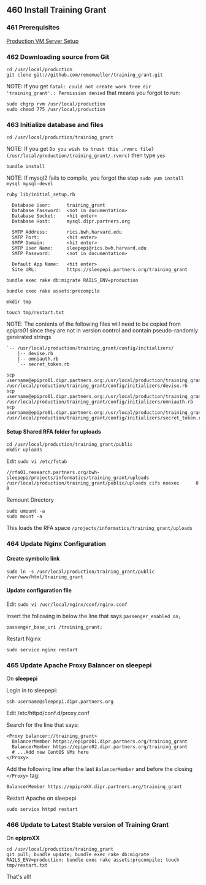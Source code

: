 ## 460 Install Training Grant

### 461 Prerequisites

[Production VM Server Setup](https://github.com/sleepepi/sleepepi/tree/master/virtual-machines/100-epiproXX.dipr.partners.org.md)

### 462 Downloading source from Git

```console
cd /usr/local/production
git clone git://github.com/remomueller/training_grant.git
```

NOTE: If you get `fatal: could not create work tree dir 'training_grant'.: Permission denied` that means you forgot to run:

```console
sudo chgrp rvm /usr/local/production
sudo chmod 775 /usr/local/production
```

### 463 Initialize database and files

```console
cd /usr/local/production/training_grant
```

NOTE: If you get `Do you wish to trust this .rvmrc file? (/usr/local/production/training_grant/.rvmrc)` then type `yes`

```console
bundle install
```

NOTE: If mysql2 fails to compile, you forgot the step `sudo yum install mysql mysql-devel`

```console
ruby lib/initial_setup.rb

  Database User:      training_grant
  Database Password:  <not in documentation>
  Database Socket:    <hit enter>
  Database Host:      mysql.dipr.partners.org

  SMTP Address:       rics.bwh.harvard.edu
  SMTP Port:          <hit enter>
  SMTP Domain:        <hit enter>
  SMTP User Name:     sleepepi@rics.bwh.harvard.edu
  SMTP Password:      <not in documentation>

  Default App Name:   <hit enter>
  Site URL:           https://sleepepi.partners.org/training_grant

bundle exec rake db:migrate RAILS_ENV=production

bundle exec rake assets:precompile

mkdir tmp

touch tmp/restart.txt
```

NOTE: The contents of the following files will need to be copied from *epipro01* since they are not in version control and contain pseudo-randomly generated strings

```
`-- /usr/local/production/training_grant/config/initializers/
    |-- devise.rb
    |-- omniauth.rb
    `-- secret_token.rb
```

```console
scp username@epipro01.dipr.partners.org:/usr/local/production/training_grant/config/initializers/devise.rb /usr/local/production/training_grant/config/initializers/devise.rb
scp username@epipro01.dipr.partners.org:/usr/local/production/training_grant/config/initializers/omniauth.rb /usr/local/production/training_grant/config/initializers/omniauth.rb
scp username@epipro01.dipr.partners.org:/usr/local/production/training_grant/config/initializers/secret_token.rb /usr/local/production/training_grant/config/initializers/secret_token.rb
```

#### Setup Shared RFA folder for uploads

```console
cd /usr/local/production/training_grant/public
mkdir uploads
```

Edit `sudo vi /etc/fstab`

```
//rfa01.research.partners.org/bwh-sleepepi/projects/informatics/training_grant/uploads /usr/local/production/training_grant/public/uploads cifs noexec      0 0
```

Remount Directory

```console
sudo umount -a
sudo mount -a
```

This loads the RFA space `/projects/informatics/training_grant/uploads`

### 464 Update Nginx Configuration

#### Create symbolic link

```console
sudo ln -s /usr/local/production/training_grant/public /var/www/html/training_grant
```

#### Update configuration file

Edit `sudo vi /usr/local/nginx/conf/nginx.conf`

Insert the following in below the line that says `passenger_enabled on;`

```
passenger_base_uri /training_grant;
```

Restart Nginx

```console
sudo service nginx restart
```

### 465 Update Apache Proxy Balancer on sleepepi

On **sleepepi**

Login in to sleepepi:

```console
ssh username@sleepepi.dipr.partners.org
```

Edit /etc/httpd/conf.d/proxy.conf

Search for the line that says:

```
<Proxy balancer://training_grant>
  BalancerMember https://epipro01.dipr.partners.org/training_grant
  BalancerMember https://epipro02.dipr.partners.org/training_grant
  # ...Add new CentOS VMs here
</Proxy>
```

Add the following line after the last `BalancerMember` and before the closing `</Proxy>` tag:

```
BalancerMember https://epiproXX.dipr.partners.org/training_grant
```

Restart Apache on sleepepi

```console
sudo service httpd restart
```

### 466 Update to Latest Stable version of Training Grant

On **epiproXX**

```console
cd /usr/local/production/training_grant
git pull; bundle update; bundle exec rake db:migrate RAILS_ENV=production; bundle exec rake assets:precompile; touch tmp/restart.txt
```

That's all!
